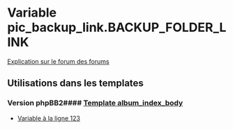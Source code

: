 # Variable pic_backup_link.BACKUP_FOLDER_LINK
[Explication sur le forum des forums](http://forum.forumactif.com/t294113-listing-des-variables#pic_backup_link.BACKUP_FOLDER_LINK)
## Utilisations dans les templates
### Version phpBB2#### [Template album_index_body](subsilver/album_index_body.md)
* [Variable à la ligne 123](../subsilver/album_index_body.tpl#L123)